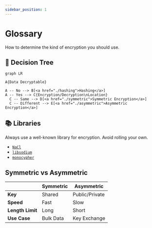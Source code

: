 ```yaml
---
sidebar_position: 1
---
```


# Glossary

How to determine the kind of encryption you should use.

## 🌲 Decision Tree

```mermaid
graph LR

A{Data Decryptable}

A -- No --> B[<a href="./hashing">Hashing</a>]
A -- Yes --> C{Encryption/Decryption\nLocation}
  C -- Same --> D[<a href="./symmetric">Symmetric Encryption</a>]
  C -- Different --> E[<a href="./asymmetric">Asymmetric Encryption</a>]
```

## 📚 Libraries

Always use a well-known library for encryption. Avoid rolling your own.

- [`NaCl`](https://nacl.cr.yp.to/)
- [`libsodium`](https://github.com/jedisct1/libsodium)
- [`monocypher`](https://github.com/LoupVaillant/Monocypher)

## Symmetric vs Asymmetric

|                  | Symmetric | Asymmetric     |
| ---------------- | --------- | -------------- |
| **Key**          | Shared    | Public/Private |
| **Speed**        | Fast      | Slow           |
| **Length Limit** | Long      | Short          |
| **Use Case**     | Bulk Data | Key Exchange   |
